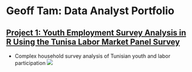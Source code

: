 # Geoff Tam: Data Analyst Portfolio

## [Project 1: Youth Employment Survey Analysis in R Using the Tunisa Labor Market Panel Survey](https://github.com/geofftam/projects/blob/main/survey_analysis_tlmps_2014.md)
* Complex household survey analysis of Tunisian youth and labor participation 
![](https://github.com/geofftam/projects/blob/main/images/tlmps_fig1_subpop_waffle.png)

